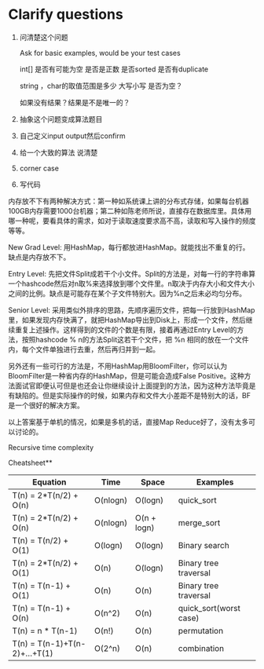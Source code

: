 # Clarify questions

1. 问清楚这个问题

   Ask for basic examples, would be your test cases

   int[] 是否有可能为空 是否是正数 是否sorted 是否有duplicate

   string ，char的取值范围是多少 大写小写 是否为空？

   如果没有结果？结果是不是唯一的？

   

2. 抽象这个问题变成算法题目

3. 自己定义input output然后confirm

4. 给一个大致的算法 说清楚

5. corner case

6. 写代码





内存放不下有两种解决方式：第一种如系统课上讲的分布式存储，如果每台机器100GB内存需要1000台机器；第二种如陈老师所说，直接存在数据库里。具体用哪一种呢，要看具体的需求，如对于读取速度要求高不高，读取和写入操作的频度等等。



New Grad Level: 用HashMap，每行都放进HashMap。就能找出不重复的行。缺点是内存放不下。

Entry Level: 先把文件Split成若干个小文件。Split的方法是，对每一行的字符串算一个hashcode然后对n取%来选择放到哪个文件里。n取决于内存大小和文件大小之间的比例。缺点是可能存在某个子文件特别大。因为%n之后未必均匀分布。

Senior Level: 采用类似外排序的思路，先顺序遍历文件，把每一行放到HashMap里，如果发现内存快满了，就把HashMap导出到Disk上，形成一个文件，然后继续重复上述操作。这样得到的文件的个数是有限，接着再通过Entry Level的方法，按照hashcode % n的方法Split这若干个文件，把 %n 相同的放在一个文件内，每个文件单独进行去重，然后再归并到一起。

另外还有一些可行的方法是，不用HashMap用BloomFilter，你可以认为BloomFilter是一种省内存的HashMap，但是可能会造成False Positive。这种方法面试官即便认可但是也还会让你继续设计上面提到的方法，因为这种方法毕竟是有缺陷的。但是实际操作的时候，如果内存和文件大小差距不是特别大的话，BF是一个很好的解决方案。

以上答案基于单机的情况，如果是多机的话，直接Map Reduce好了，没有太多可以讨论的。





Recursive time complexity

Cheatsheet**

| Equation                    | Time     | Space       | Examples               |
| --------------------------- | -------- | ----------- | ---------------------- |
| T(n) = 2*T(n/2) + O(n)      | O(nlogn) | O(logn)     | quick_sort             |
| T(n) = 2*T(n/2) + O(n)      | O(nlogn) | O(n + logn) | merge_sort             |
| T(n) = T(n/2) + O(1)        | O(logn)  | O(logn)     | Binary search          |
| T(n) = 2*T(n/2) + O(1)      | O(n)     | O(logn)     | Binary tree traversal  |
| T(n) = T(n-1) + O(1)        | O(n)     | O(n)        | Binary tree traversal  |
| T(n) = T(n-1) + O(n)        | O(n^2)   | O(n)        | quick_sort(worst case) |
| T(n) = n * T(n-1)           | O(n!)    | O(n)        | permutation            |
| T(n) = T(n-1)+T(n-2)+…+T(1) | O(2^n)   | O(n)        | combination            |